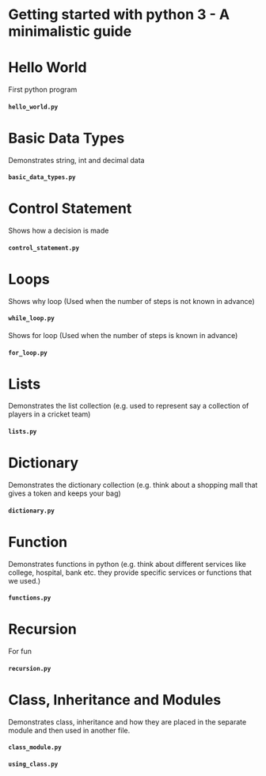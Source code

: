 # Getting started with python 3 - A minimalistic guide

# Hello World
First python program
#### **`hello_world.py`**

# Basic Data Types
Demonstrates string, int and decimal data
#### **`basic_data_types.py`**

# Control Statement
Shows how a decision is made
#### **`control_statement.py`**

# Loops
Shows why loop (Used when the number of steps is not known in advance)
#### **`while_loop.py`**

Shows for loop (Used when the number of steps is known in advance)
#### **`for_loop.py`**

# Lists
Demonstrates the list collection (e.g. used to represent say a collection of players in a cricket team)
#### **`lists.py`**

# Dictionary
Demonstrates the dictionary collection (e.g. think about a shopping mall that gives a token and keeps your bag)
#### **`dictionary.py`**

# Function
Demonstrates functions in python (e.g. think about different services like college, hospital, bank etc. they provide specific services or functions that we used.)
#### **`functions.py`**

# Recursion
For fun
#### **`recursion.py`**

# Class, Inheritance and Modules

Demonstrates class, inheritance and how they are placed in the separate module and then used in another file.
#### **`class_module.py`**
#### **`using_class.py`**